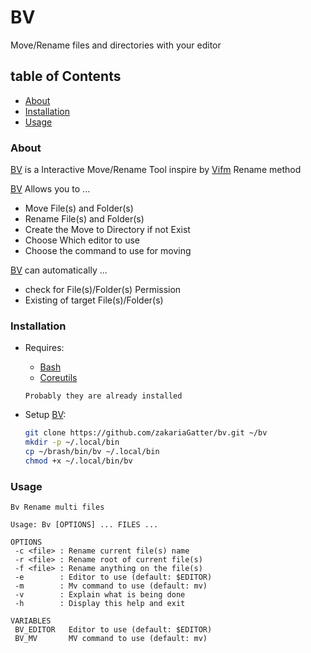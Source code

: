 # BV
Move/Rename files and directories with your editor

## table of Contents

- [About](#about)
- [Installation](#installation)
- [Usage](#Usage)

### About

[BV] is a Interactive Move/Rename Tool inspire by [Vifm]( https://vifm.info/) Rename method

[BV] Allows you to ...

* Move File(s) and Folder(s)
* Rename File(s) and Folder(s)
* Create the Move to Directory if not Exist
* Choose Which editor to use
* Choose the command to use for moving

[BV] can automatically ...

* check for File(s)/Folder(s) Permission
* Existing of target File(s)/Folder(s)

### Installation

* Requires:
    * [Bash](https://www.gnu.org/software/bash/bash.html)
    * [Coreutils](https://www.gnu.org/software/coreutils/)

    `Probably they are already installed`

* Setup [BV]:

    ```bash
    git clone https://github.com/zakariaGatter/bv.git ~/bv
	mkdir -p ~/.local/bin
	cp ~/brash/bin/bv ~/.local/bin
	chmod +x ~/.local/bin/bv
    ```

### Usage

```
Bv Rename multi files

Usage: Bv [OPTIONS] ... FILES ...

OPTIONS
 -c <file> : Rename current file(s) name
 -r <file> : Rename root of current file(s)
 -f <file> : Rename anything on the file(s)
 -e        : Editor to use (default: $EDITOR)
 -m        : Mv command to use (default: mv)
 -v        : Explain what is being done
 -h        : Display this help and exit

VARIABLES
 BV_EDITOR   Editor to use (default: $EDITOR)
 BV_MV       MV command to use (default: mv)
```
[BV]:https://github.com/zakariagatter/bv
